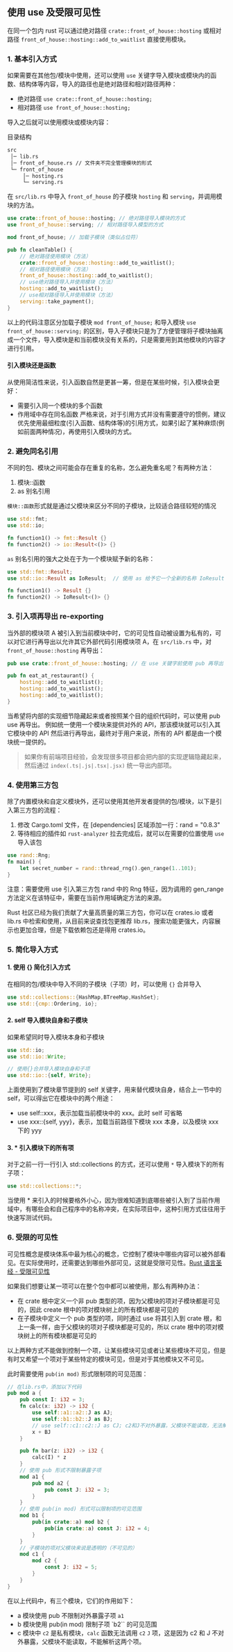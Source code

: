 ## 使用 use 及受限可见性

在同一个包内 rust 可以通过绝对路径 `crate::front_of_house::hosting` 或相对路径 `front_of_house::hosting::add_to_waitlist` 直接使用模块。

### 1. 基本引入方式

如果需要在其他包/模块中使用，还可以使用 `use` 关键字导入模块或模块内的函数、结构体等内容，导入的路径也是绝对路径和相对路径两种：

- 绝对路径 `use crate::front_of_house::hosting;`
- 相对路径 `use front_of_house::hosting;`

导入之后就可以使用模块或模块内容：

目录结构

```sh
src
 │─ lib.rs
 │─ front_of_house.rs // 文件夹不完全管理模块的形式
 └─ front_of_house
     │─ hosting.rs
     └─ serving.rs
```

在 `src/lib.rs` 中导入 `front_of_house` 的子模块 `hosting` 和 `serving`，并调用模块的方法。

```rs
use crate::front_of_house::hosting; // 绝对路径导入模块的方式
use front_of_house::serving; // 相对路径导入模型的方式

mod front_of_house; // 加载子模块（类似占位符）

pub fn cleanTable() {
    // 绝对路径使用模块（方法）
    crate::front_of_house::hosting::add_to_waitlist();
    // 相对路径使用模块（方法）
    front_of_house::hosting::add_to_waitlist();
    // use绝对路径导入并使用模块（方法）
    hosting::add_to_waitlist();
    // use相对路径导入并使用模块（方法）
    serving::take_payment();
}
```

以上的代码注意区分加载子模块 `mod front_of_house;` 和导入模块 `use front_of_house::serving;` 的区别，导入子模块只是为了方便管理将子模块抽离成一个文件，导入模块是和当前模块没有关系的，只是需要用到其他模块的内容才进行引用。

#### 引入模块还是函数

从使用简洁性来说，引入函数自然是更甚一筹，但是在某些时候，引入模块会更好：

- 需要引入同一个模块的多个函数
- 作用域中存在同名函数
  严格来说，对于引用方式并没有需要遵守的惯例，建议优先使用最细粒度(引入函数、结构体等)的引用方式，如果引起了某种麻烦(例如前面两种情况)，再使用引入模块的方式。

### 2. 避免同名引用

不同的包、模块之间可能会存在重复的名称，怎么避免重名呢？有两种方法：

1.  模块::函数
2.  as 别名引用

`模块::函数`形式就是通过父模块来区分不同的子模块，比较适合路径较短的情况

```rs
use std::fmt;
use std::io;

fn function1() -> fmt::Result {}
fn function2() -> io::Result<()> {}
```

`as` 别名引用的强大之处在于为一个模块赋予新的名称：

```rs
use std::fmt::Result;
use std::io::Result as IoResult;  // 使用 as 给予它一个全新的名称 IoResult

fn function1() -> Result {}
fn function2() -> IoResult<()> {}
```

### 3. 引入项再导出 re-exporting

当外部的模块项 A 被引入到当前模块中时，它的可见性自动被设置为私有的，可以对它进行再导出以允许其它外部代码引用模块项 A，在 `src/lib.rs` 中，对 `front_of_house::hosting` 再导出：

```rs
pub use crate::front_of_house::hosting; // 在 use 关键字前使用 pub 再导出

pub fn eat_at_restaurant() {
    hosting::add_to_waitlist();
    hosting::add_to_waitlist();
    hosting::add_to_waitlist();
}
```

当希望将内部的实现细节隐藏起来或者按照某个目的组织代码时，可以使用 pub use 再导出。
例如统一使用一个模块来提供对外的 API，那该模块就可以引入其它模块中的 API 然后进行再导出，最终对于用户来说，所有的 API 都是由一个模块统一提供的。

> 如果你有前端项目经验，会发现很多项目都会把内部的实现逻辑隐藏起来，然后通过 `index(.ts|.js|.tsx|.jsx)` 统一导出内部项。

### 4. 使用第三方包

除了内置模块和自定义模块外，还可以使用其他开发者提供的包/模块，以下是引入第三方包的流程：

1.  修改 Cargo.toml 文件，在 [dependencies] 区域添加一行：rand = "0.8.3"
2.  等待相应的插件如 `rust-analyzer` 拉去完成后，就可以在需要的位置使用 `use` 导入该包

```rs
use rand::Rng;
fn main() {
    let secret_number = rand::thread_rng().gen_range(1..101);
}
```

注意：需要使用 use 引入第三方包 rand 中的 Rng 特征，因为调用的 gen_range 方法定义在该特征中，需要在当前作用域确定方法的来源。

Rust 社区已经为我们贡献了大量高质量的第三方包，你可以在 crates.io 或者 lib.rs 中检索和使用，从目前来说查找包更推荐 lib.rs，搜索功能更强大，内容展示也更加合理，但是下载依赖包还是得用 crates.io。

### 5. 简化导入方式

#### 1. 使用 {} 简化引入方式

在相同的包/模块中导入不同的子模块（子项）时，可以使用 `{}` 合并导入

```rs
use std::collections::{HashMap,BTreeMap,HashSet};
use std::{cmp::Ordering, io};
```

#### 2. self 导入模块自身和子模块

如果希望同时导入模块本身和子模块

```rs
use std::io;
use std::io::Write;

// 使用{}合并导入模块自身和子项
use std::io::{self, Write};
```

上面使用到了模块章节提到的 self 关键字，用来替代模块自身，结合上一节中的 self，可以得出它在模块中的两个用途：

- use self::xxx，表示加载当前模块中的 xxx。此时 self 可省略
- use xxx::{self, yyy}，表示，加载当前路径下模块 xxx 本身，以及模块 xxx 下的 yyy

#### 3. \* 引入模块下的所有项

对于之前一行一行引入 std::collections 的方式，还可以使用 `*` 导入模块下的所有子项：

```rs
use std::collections::*;
```

当使用 \* 来引入的时候要格外小心，因为很难知道到底哪些被引入到了当前作用域中，有哪些会和自己程序中的名称冲突，在实际项目中，这种引用方式往往用于快速写测试代码。

### 6. 受限的可见性

可见性概念是模块体系中最为核心的概念，它控制了模块中哪些内容可以被外部看见。在实际使用时，还需要达到哪些外部可见，这就是受限可见性。[Rust 语言圣经 - 受限可见性](https://course.rs/basic/crate-module/use.html#%E5%8F%97%E9%99%90%E7%9A%84%E5%8F%AF%E8%A7%81%E6%80%A7)

如果我们想要让某一项可以在整个包中都可以被使用，那么有两种办法：

- 在 crate 根中定义一个非 pub 类型的项，因为父模块的项对子模块都是可见的，因此 create 根中的项对模块树上的所有模块都是可见的
- 在子模块中定义一个 pub 类型的项，同时通过 use 将其引入到 crate 根，和上一条一样，由于父模块的项对子模块都是可见的，所以 crate 根中的项对模块树上的所有模块都是可见的

以上两种方式不能做到控制一个项，让某些模块可见或者让某些模块不可见，但是有时又希望一个项对于某些特定的模块可见，但是对于其他模块又不可见。

此时需要使用 `pub(in mod)` 形式限制项的可见范围：

```rs
// 在lib.rs中，添加以下代码
pub mod a {
    pub const I: i32 = 3;
    fn calc(x: i32) -> i32 {
        use self::a1::a2::J as AJ;
        use self::b1::b2::J as BJ;
        // use self::c1::c2::J as CJ; c2和J不对外暴露，父模块不能读取，无法解析这个项
        x + BJ
    }

    pub fn bar(z: i32) -> i32 {
        calc(I) * z
    }
    // 使用 pub 形式不限制暴露子项
    mod a1 {
        pub mod a2 {
            pub const J: i32 = 3;
        }
    }
    // 使用 pub(in mod) 形式可以限制项的可见范围
    mod b1 {
        pub(in crate::a) mod b2 {
            pub(in crate::a) const J: i32 = 4;
        }
    }
    // 子模块的项对父模块来说是透明的（不可见的）
    mod c1 {
        mod c2 {
            const J: i32 = 5;
        }
    }
}
```

在以上代码中，有三个模块，它们的作用如下：

- a 模块使用 pub 不限制对外暴露子项 `a1`
- b 模块使用 pub(in mod) 限制子项 `b2`` 的可见范围
- c 模块中 `c2` 是私有模块，`calc` 函数无法调用 `c2` `J` 项，这是因为 c2 和 J 不对外暴露，父模块不能读取，不能解析这两个项。
